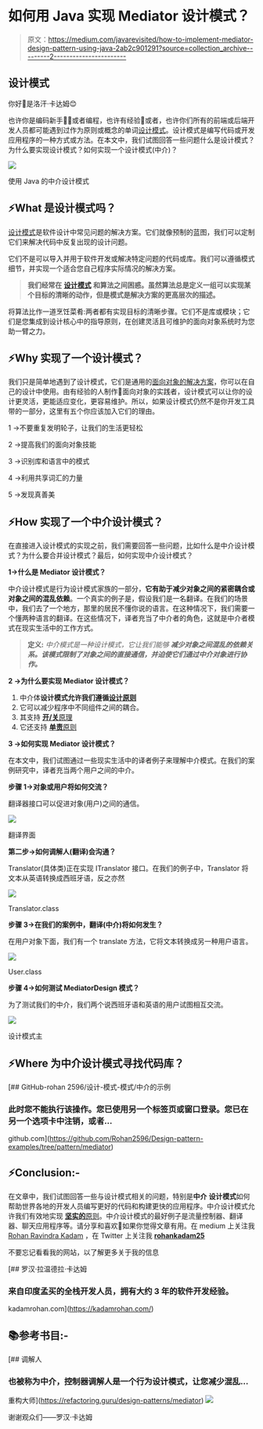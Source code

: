 # 如何用 Java 实现 Mediator 设计模式？

> 原文：<https://medium.com/javarevisited/how-to-implement-mediator-design-pattern-using-java-2ab2c901291?source=collection_archive---------2----------------------->

## 设计模式

你好👋是洛汗·卡达姆😊

也许你是编码新手👩‍💻或者编程，也许有经验👴或者，也许你们所有的前端或后端开发人员都可能遇到过作为原则或概念的单词[设计模式](/javarevisited/7-best-online-courses-to-learn-object-oriented-design-pattern-in-java-749b6399af59)。设计模式是编写代码或开发应用程序的一种方式或方法。在本文中，我们试图回答一些问题什么是设计模式？为什么要实现设计模式？如何实现一个设计模式(中介)？

[![](img/d49909b4cb9287449aea14afdc7ee6db.png)](https://www.java67.com/2012/09/top-10-java-design-pattern-interview-question-answer.html)

使用 Java 的中介设计模式

## ⚡What 是设计模式吗？

[设计模式](/javarevisited/7-best-books-to-learn-design-patterns-for-java-programmers-5627b93eefdb)是软件设计中常见问题的解决方案。它们就像预制的蓝图，我们可以定制它们来解决代码中反复出现的设计问题。

它们不是可以导入并用于软件开发或解决特定问题的代码或库。我们可以遵循模式细节，并实现一个适合您自己程序实际情况的解决方案。

> **我们经常在** [**设计模式**](/javarevisited/7-best-online-courses-to-learn-object-oriented-design-pattern-in-java-749b6399af59) **和算法之间困惑。虽然算法总是定义一组可以实现某个目标的清晰的动作，但是模式是解决方案的更高层次的描述。**

将算法比作一道烹饪菜肴:两者都有实现目标的清晰步骤。它们不是库或模块；它们是您集成到设计核心中的指导原则，在创建灵活且可维护的面向对象系统时为您助一臂之力。

## ⚡Why 实现了一个设计模式？

我们只是简单地遇到了设计模式，它们是通用的[面向对象的解决方案](https://www.java67.com/2016/07/top-5-object-oriented-design-interview-questions.html)，你可以在自己的设计中使用。由有经验的人制作👴面向对象的实践者，设计模式可以让你的设计更灵活，更能适应变化，更容易维护。所以，如果设计模式仍然不是你开发工具带的一部分，这里有五个你应该加入它们的理由。

1 →不要重复发明轮子，让我们的生活更轻松

2 →提高我们的面向对象技能

3 →识别库和语言中的模式

4 →利用共享词汇的力量

5 →发现真善美

## ⚡How 实现了一个中介设计模式？

在直接进入设计模式的实现之前，我们需要回答一些问题，比如什么是中介设计模式？为什么要合并设计模式？最后，如何实现中介设计模式？

**1→什么是 Mediator 设计模式？**

中介设计模式是行为设计模式家族的一部分，**它有助于减少对象之间的紧密耦合或对象之间的混乱依赖**。一个真实的例子是，假设我们是一名翻译。在我们的场景中，我们去了一个地方，那里的居民不懂你说的语言。在这种情况下，我们需要一个懂两种语言的翻译。在这些情况下，译者充当了中介者的角色，这就是中介者模式在现实生活中的工作方式。

> **定义:**
> *中介模式是一种设计模式，它让我们能够* ***减少对象之间混乱的依赖关系。该模式限制了对象之间的直接通信，并迫使它们通过中介对象进行协作。***

**2 →为什么要实现 Mediator 设计模式？**

1.  中介体**设计模式允许我们遵循[设计原则](/javarevisited/10-oop-design-principles-you-can-learn-in-2020-f7370cccdd31)**
2.  它可以减少程序中不同组件之间的耦合。
3.  其支持 [**开/关**原理](https://javarevisited.blogspot.com/2015/07/strategy-design-pattern-and-open-closed-principle-java-example.html)
4.  它还支持 [**单责**原则](https://javarevisited.blogspot.com/2017/04/single-responsibility-principle-example.html#axzz7Byp3govG)

**3 →如何实现 Mediator 设计模式？**

在本文中，我们试图通过一些现实生活中的译者例子来理解中介模式。在我们的案例研究中，译者充当两个用户之间的中介。

**步骤 1→对象或用户将如何交流？**

翻译器接口可以促进对象(用户)之间的通信。

[![](img/4f7c6109380e92eb33f7558401b481f3.png)](https://javarevisited.blogspot.com/2018/02/top-5-java-design-pattern-courses-for-developers.html)

翻译界面

**第二步→如何调解人(翻译)会沟通？**

Translator(具体类)正在实现 ITranslator 接口。在我们的例子中，Translator 将文本从英语转换成西班牙语，反之亦然

[![](img/16368193f87e920ae7570fa87277a659.png)](https://www.java67.com/2020/11/top-5-course-to-learn-design-patterns-javascript.html)

Translator.class

**步骤 3→在我们的案例中，翻译(中介)将如何发生？**

在用户对象下面，我们有一个 translate 方法，它将文本转换成另一种用户语言。

[![](img/3a60c46b01bf349c1fef84deabe3594d.png)](https://www.java67.com/2022/01/top-5-courses-to-learn-design-patterns.html)

User.class

**步骤 4→如何测试 MediatorDesign 模式？**

为了测试我们的中介，我们两个说西班牙语和英语的用户试图相互交流。

[![](img/ec799e6fd4763803a9592acdab8a8e42.png)](https://javarevisited.blogspot.com/2018/02/composite-design-pattern-in-java-real.html)

设计模式主

## ⚡Where 为**中介**设计模式寻找代码库？

[](https://github.com/Rohan2596/Design-pattern-examples/tree/pattern/mediator) [## GitHub-rohan 2596/设计-模式-模式/中介的示例

### 此时您不能执行该操作。您已使用另一个标签页或窗口登录。您已在另一个选项卡中注销，或者…

github.com](https://github.com/Rohan2596/Design-pattern-examples/tree/pattern/mediator) 

## ⚡Conclusion:-

在文章中，我们试图回答一些与设计模式相关的问题，特别是**中介** **设计模式**如何帮助世界各地的开发人员编写更好的代码和构建更快的应用程序。中介设计模式允许我们有效地实现 [**坚实的**原则](https://javarevisited.blogspot.com/2018/07/10-object-oriented-design-principles.html)。中介设计模式的最好例子是流量控制器、翻译器、聊天应用程序等。请分享和喜欢💖如果你觉得文章有用。在 medium 上关注我 [Rohan Ravindra Kadam](https://medium.com/u/a1b33b7cda75?source=post_page-----2ab2c901291--------------------------------) ，在 Twitter 上关注我 [**rohankadam25**](https://twitter.com/rohankadam25)

不要忘记看看我的网站，以了解更多关于我的信息

 [## 罗汉·拉温德拉·卡达姆

### 来自印度孟买的全栈开发人员，拥有大约 3 年的软件开发经验。

kadamrohan.com](https://kadamrohan.com/) 

## 📚参考书目:-

[](https://refactoring.guru/design-patterns/mediator) [## 调解人

### 也被称为中介，控制器调解人是一个行为设计模式，让您减少混乱…

重构大师](https://refactoring.guru/design-patterns/mediator) ![](img/0f2615e6c2f4828c479469fb81d75612.png)

谢谢观众们——罗汉·卡达姆